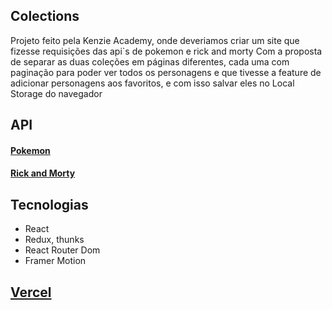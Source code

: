## Colections

Projeto feito pela Kenzie Academy, onde deveriamos criar um site que fizesse requisições das api`s de pokemon e rick and morty
Com a proposta de separar as duas coleções em páginas diferentes, cada uma com paginação para poder ver todos os personagens
e que tivesse a feature de adicionar personagens aos favoritos, e com isso salvar eles no Local Storage do navegador

## API

#### [Pokemon](https://pokeapi.co/)

#### [Rick and Morty](https://rickandmortyapi.com/)

## Tecnologias

- React
- Redux, thunks
- React Router Dom
- Framer Motion

## [Vercel](https://colection.vercel.app/)
